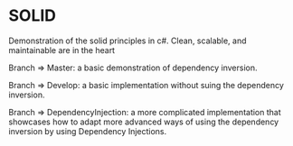 # SOLID
Demonstration of the solid principles in c#. Clean, scalable, and maintainable are in the heart

Branch => Master: a basic demonstration of dependency inversion.

Branch => Develop: a basic implementation without suing the dependency inversion.

Branch => DependencyInjection: a more complicated implementation that showcases how to adapt more advanced ways of using the dependency inversion by using Dependency Injections.
    

